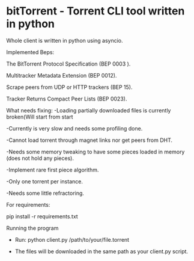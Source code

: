 # bitTorrent - Torrent CLI tool written in python

Whole client is written in python using asyncio.

Implemented Beps:

The BitTorrent Protocol Specification (BEP 0003 ).

Multitracker Metadata Extension (BEP 0012).

Scrape peers from UDP or HTTP trackers (BEP 15).

Tracker Returns Compact Peer Lists (BEP 0023).



What needs fixing:
-Loading partially downloaded files is currently broken(Will start from start

-Currently is very slow and needs some profiling done.

-Cannot load torrent through magnet links nor get peers from DHT.

-Needs some memory tweaking to have some pieces loaded in memory (does not hold any pieces).

-Implement rare first piece algorithm.

-Only one torrent per instance.

-Needs some little refractoring.


For requirements:

pip install -r requirements.txt



Running the program

- Run: python client.py /path/to/your/file.torrent

- The files will be downloaded in the same path as your client.py script.
